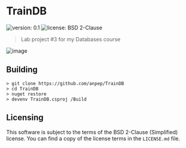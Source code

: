 # TrainDB
![version: 0.1](https://img.shields.io/badge/version-0.1-blue.svg)
![license: BSD 2-Clause](https://img.shields.io/badge/license-BSD_2--Clause-brightgreen.svg)
> Lab project #3 for my Databases course

![image](https://user-images.githubusercontent.com/55109673/80102065-91f8f780-8572-11ea-8b94-d3e1d0ac197f.png)

## Building
```
> git clone https://github.com/anpep/TrainDB
> cd TrainDB
> nuget restore
> devenv TrainDB.csproj /Build
```

## Licensing
This software is subject to the terms of the BSD 2-Clause (Simplified) license. You can find a copy of the license terms in the `LICENSE.md` file.